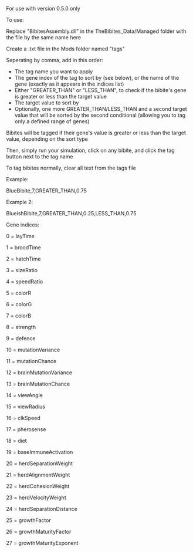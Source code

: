 For use with version 0.5.0 only

To use:

Replace "BibitesAssembly.dll" in the TheBibites_Data/Managed folder with the file by the same name here

Create a .txt file in the Mods folder named "tags"

Seperating by comma, add in this order:

- The tag name you want to apply
- The gene index of the tag to sort by (see below), or the name of the gene (exactly as it appears in the indices list)
- Either "GREATER_THAN" or "LESS_THAN", to check if the bibite's gene is greater or less than the target value
- The target value to sort by
- Optionally, one more GREATER_THAN/LESS_THAN and a second target value that will be sorted by the second conditional (allowing you to tag only a defined range of genes)

Bibites will be tagged if their gene's value is greater or less than the target value, depending on the sort type

Then, simply run your simulation, click on any bibite, and click the tag button next to the tag name

To tag bibites normally, clear all text from the tags file

Example:

BlueBibite,7,GREATER_THAN,0.75

Example 2:

BlueishBibite,7,GREATER_THAN,0.25,LESS_THAN,0.75


Gene indices:

0 = layTime

1 = broodTime

2 = hatchTime

3 = sizeRatio

4 = speedRatio

5 = colorR

6 = colorG

7 = colorB

8 = strength

9 = defence

10 = mutationVariance

11 = mutationChance

12 = brainMutationVariance

13 = brainMutationChance

14 = viewAngle

15 = viewRadius

16 = clkSpeed

17 = pherosense

18 = diet

19 = baseImmuneActivation

20 = herdSeparationWeight

21 = herdAlignmentWeight

22 = herdCohesionWeight

23 = herdVelocityWeight

24 = herdSeparationDistance

25 = growthFactor

26 = growthMaturityFactor

27 = growthMaturityExponent
